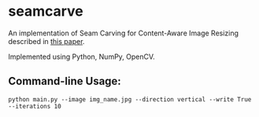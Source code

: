 # seamcarve

An implementation of Seam Carving for Content-Aware Image Resizing described in [this paper](http://www.faculty.idc.ac.il/arik/SCWeb/imret/imret.pdf). 

Implemented using Python, NumPy, OpenCV.

## Command-line Usage: 
```
python main.py --image img_name.jpg --direction vertical --write True --iterations 10
```
